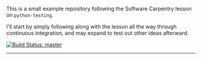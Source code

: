 This is a small example repository following the Software Carpentry lesson on
`python-testing`.

I'll start by simply following along with the lesson all the way through
continuous integration, and may expand to test out other ideas afterward.

[![Build Status: master](https://travis-ci.org/bluesquall/sc-python-testing.svg?branch=master)](https://travis-ci.org/bluesquall/sc-python-testing)

-------------
[1]: http://katyhuff.github.io/python-testing
